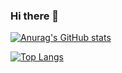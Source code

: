 ### Hi there 👋

[![Anurag's GitHub stats](https://github-readme-stats.vercel.app/api?username=okanikubay)](https://github.com/okanikubay)


[![Top Langs](https://github-readme-stats.vercel.app/api/top-langs/?username=okanikubay)](https://github.com/okanikubay)
